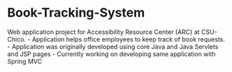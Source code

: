 # Book-Tracking-System
  Web application project for Accessibility Resource Center (ARC) at CSU-Chico.
    - Application helps office employees to keep track of book requests.
    - Application was originally developed using core Java and Java Servlets and JSP pages
    - Currently working on developing same application with Spring MVC 
